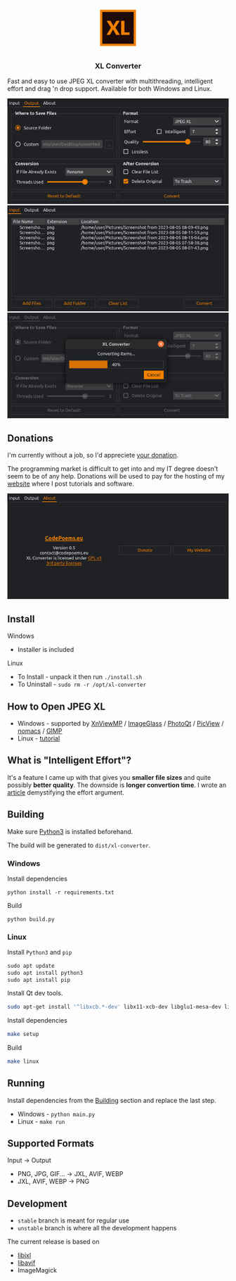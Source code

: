 <p align="center">
    <img src="icons/logo.svg" width="20%">
</p>
<h3 align="center">XL Converter</h3>

Fast and easy to use JPEG XL converter with multithreading, intelligent effort and drag 'n drop support. Available for both Windows and Linux.

![](screenshots/screenshot_0.png)
![](screenshots/screenshot_1.png)
![](screenshots/screenshot_2.png)

## Donations

I'm currently without a job, so I'd appreciete [your donation](https://liberapay.com/CodePoems).

The programming market is difficult to get into and my IT degree doesn't seem to be of any help. Donations will be used to pay for the hosting of my [website](https://codepoems.eu) where I post tutorials and software.

![](screenshots/screenshot_3.png)

## Install

Windows
- Installer is included

Linux
- To Install - unpack it then run `./install.sh`
- To Uninstall - `sudo rm -r /opt/xl-converter`

## How to Open JPEG XL

- Windows - supported by [XnViewMP](https://www.xnview.com/en/) / [ImageGlass](https://imageglass.org/) / [PhotoQt](https://photoqt.org/) / [PicView](https://picview.org/) / [nomacs](https://nomacs.org/windows-10/) / [GIMP](https://www.gimp.org/)
- Linux - [tutorial](https://codepoems.eu/posts/how-to-open-jpeg-xl-images-on-linux/)

## What is "Intelligent Effort"?

It's a feature I came up with that gives you **smaller file sizes** and quite possibly **better quality**. The downside is **longer convertion time**. I wrote an [article](https://codepoems.eu/posts/jpeg-xl-effort-setting-explained) demystifying the effort argument.

## Building

Make sure [Python3](https://www.python.org/downloads/) is installed beforehand.

The build will be generated to `dist/xl-converter`.

### Windows

Install dependencies

```
python install -r requirements.txt
```

Build

```
python build.py
```

### Linux

Install `Python3` and `pip`

```
sudo apt update
sudo apt install python3
sudo apt install pip
```

Install Qt dev tools.

```bash
sudo apt-get install '^libxcb.*-dev' libx11-xcb-dev libglu1-mesa-dev libxrender-dev libxi-dev libxkbcommon-dev libxkbcommon-x11-dev
```

Install dependencies
```bash
make setup
```

Build

```bash
make linux
```

## Running

Install dependencies from the [Building](#building) section and replace the last step.

- Windows - `python main.py`
- Linux - `make run`

## Supported Formats

Input -> Output
- PNG, JPG, GIF... -> JXL, AVIF, WEBP
- JXL, AVIF, WEBP -> PNG

## Development

- `stable` branch is meant for regular use
- `unstable` branch is where all the development happens

The current release is based on
- [libjxl](https://github.com/libjxl/libjxl)
- [libavif](https://github.com/AOMediaCodec/libavif)
- ImageMagick